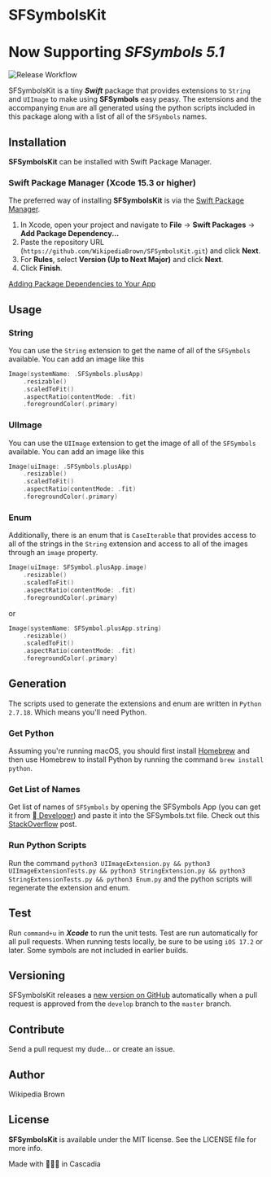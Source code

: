 
# SFSymbolsKit

# Now Supporting ***SFSymbols 5.1***

![Release Workflow](https://github.com/WikipediaBrown/SFSymbolsKit/actions/workflows/Release.yml/badge.svg)

SFSymbolsKit is a tiny ***Swift*** package that provides extensions to `String` and `UIImage` to make using **SFSymbols** easy peasy. The extensions and the accompanying `Enum` are all generated using the python scripts included in this package along with a list of all of the `SFSymbols` names. 


## Installation
**SFSymbolsKit** can be installed with Swift Package Manager.
### Swift Package Manager (Xcode 15.3 or higher)

The preferred way of installing **SFSymbolsKit** is via the [Swift Package Manager](https://swift.org/package-manager/).

1. In Xcode, open your project and navigate to **File** → **Swift Packages** → **Add Package Dependency...**
2. Paste the repository URL (`https://github.com/WikipediaBrown/SFSymbolsKit.git`) and click **Next**.
3. For **Rules**, select **Version (Up to Next Major)** and click **Next**.
4. Click **Finish**.

[Adding Package Dependencies to Your App](https://developer.apple.com/documentation/swift_packages/adding_package_dependencies_to_your_app)


## Usage

### String
You can use the `String` extension to get the name of all of the `SFSymbols` available. You can add an image like this
``` Swift
Image(systemName: .SFSymbols.plusApp)
    .resizable()
    .scaledToFit()
    .aspectRatio(contentMode: .fit)
    .foregroundColor(.primary)
```

### UIImage
You can use the `UIImage` extension to get the image of all of the `SFSymbols` available. You can add an image like this
``` Swift
Image(uiImage: .SFSymbols.plusApp)
    .resizable()
    .scaledToFit()
    .aspectRatio(contentMode: .fit)
    .foregroundColor(.primary)
```

### Enum
Additionally, there is an enum that is `CaseIterable` that provides access to all of the strings in the `String` extension and access to all of the images through an `image` property.
``` Swift
Image(uiImage: SFSymbol.plusApp.image)
    .resizable()
    .scaledToFit()
    .aspectRatio(contentMode: .fit)
    .foregroundColor(.primary)
```

or 

``` Swift
Image(systemName: SFSymbol.plusApp.string)
    .resizable()
    .scaledToFit()
    .aspectRatio(contentMode: .fit)
    .foregroundColor(.primary)
```


## Generation

The scripts used to generate the extensions and enum are written in `Python 2.7.18`. Which means you'll need Python. 

### Get Python
Assuming you're running macOS, you should first install [Homebrew](https://brew.sh) and then use Homebrew to install Python by running the command `brew install python`.

### Get List of Names
Get list of names of `SFSymbols` by opening the SFSymbols App (you can get it from [ Developer](https://developer.apple.com/sf-symbols/)) and paste it into the SFSymbols.txt file. Check out this [StackOverflow](https://stackoverflow.com/a/63310093/5863650) post.

### Run Python Scripts
Run the command `python3 UIImageExtension.py && python3 UIImageExtensionTests.py && python3 StringExtension.py && python3 StringExtensionTests.py && python3 Enum.py` and the python scripts will regenerate the extension and enum.


## Test

Run `command+u` in ***Xcode*** to run the unit tests. Test are run automatically for all pull requests. When running tests locally, be sure to be using `iOS 17.2` or later. Some symbols are not included in earlier builds.


## Versioning

SFSymbolsKit releases a [new version on GitHub](https://github.com/WikipediaBrown/SFSymbolsKit/releases) automatically when a pull request is approved from the `develop` branch to the `master` branch.


## Contribute

Send a pull request my dude... or create an issue.


## Author

Wikipedia Brown


## License

**SFSymbolsKit** is available under the MIT license. See the LICENSE file for more info.

Made with 🌲🌲🌲 in Cascadia
